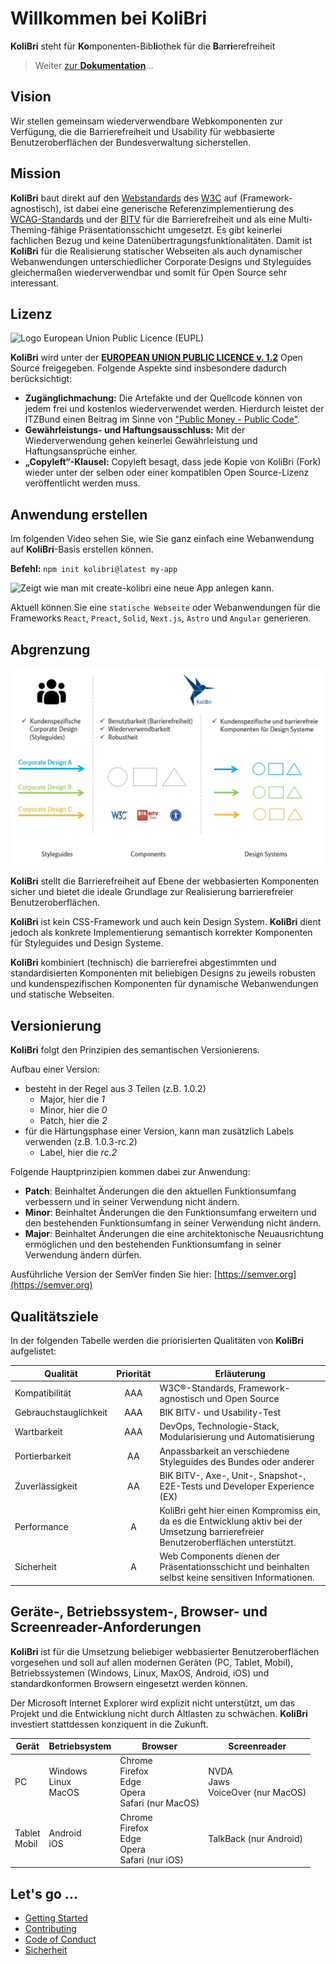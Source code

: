 # Willkommen bei **KoliBri**

**KoliBri** steht für **Ko**mponenten-Bib**li**othek für die **B**ar**ri**erefreiheit

> Weiter [zur **Dokumentation**](https://public-ui.github.io)…

## Vision

Wir stellen gemeinsam wiederverwendbare Webkomponenten zur Verfügung, die die Barrierefreiheit und Usability für webbasierte Benutzeroberflächen der Bundesverwaltung sicherstellen.

## Mission

**KoliBri** baut direkt auf den [Webstandards](https://www.w3.org/standards/webdesign/) des [W3C](https://www.w3.org) auf (Framework-agnostisch), ist dabei eine generische Referenzimplementierung des [WCAG-Standards](https://www.w3.org/WAI/standards-guidelines/wcag/) und der [BITV](https://www.bitvtest.de/bitv_test.html) für die Barrierefreiheit und als eine Multi-Theming-fähige Präsentationsschicht umgesetzt. Es gibt keinerlei fachlichen Bezug und keine Datenübertragungsfunktionalitäten. Damit ist **KoliBri** für die Realisierung statischer Webseiten als auch dynamischer Webanwendungen unterschiedlicher Corporate Designs und Styleguides gleichermaßen wiederverwendbar und somit für Open Source sehr interessant.

## Lizenz

![Logo European Union Public Licence (EUPL)](https://joinup.ec.europa.eu/sites/default/files/styles/logo/public/collection/logo/2019-12/EUPL-logo-04%20%281%29.png?itok=4H40Q1GB)

**KoliBri** wird unter der [**EUROPEAN UNION PUBLIC LICENCE v. 1.2**](https://joinup.ec.europa.eu/sites/default/files/custom-page/attachment/eupl_v1.2_de.pdf) Open Source freigegeben. Folgende Aspekte sind insbesondere dadurch berücksichtigt:

- **Zugänglichmachung:** Die Artefakte und der Quellcode können von jedem frei und kostenlos wiederverwendet werden. Hierdurch leistet der ITZBund einen Beitrag im Sinne von ["Public Money - Public Code"](https://publiccode.eu/).
- **Gewährleistungs- und Haftungsausschluss:** Mit der Wiederverwendung gehen keinerlei Gewährleistung und Haftungsansprüche einher.
- **„Copyleft“-Klausel:** Copyleft besagt, dass jede Kopie von KoliBri (Fork) wieder unter der selben oder einer kompatiblen Open Source-Lizenz veröffentlicht werden muss.

## Anwendung erstellen

Im folgenden Video sehen Sie, wie Sie ganz einfach eine Webanwendung auf **KoliBri**-Basis erstellen können.

**Befehl:** `npm init kolibri@latest my-app`

![Zeigt wie man mit create-kolibri eine neue App anlegen kann.](https://raw.githubusercontent.com/public-ui/.github/main/profile/create-kolibri.gif)

Aktuell können Sie eine `statische Webseite` oder Webanwendungen für die Frameworks `React`, `Preact`, `Solid`, `Next.js`, `Astro` und `Angular` generieren.

## Abgrenzung

![Darstellung, wie die Komponenten mittels verschiedener Styleguides zu kundenspezifischen Komponenten werden.](abgrenzung.jpg)

**KoliBri** stellt die Barrierefreiheit auf Ebene der webbasierten Komponenten sicher und bietet die ideale Grundlage zur Realisierung barrierefreier Benutzeroberflächen.

**KoliBri** ist kein CSS-Framework und auch kein Design System. **KoliBri** dient jedoch als konkrete Implementierung semantisch korrekter Komponenten für Styleguides und Design Systeme.

**KoliBri** kombiniert (technisch) die barrierefrei abgestimmten und standardisierten Komponenten mit beliebigen Designs zu jeweils robusten und kundenspezifischen Komponenten für dynamische Webanwendungen und statische Webseiten.

## Versionierung

**KoliBri** folgt den Prinzipien des semantischen Versionierens.

Aufbau einer Version:

<ul>
	<li>
		besteht in der Regel aus 3 Teilen (z.B. 1.0.2)
		<ul>
			<li>
				Major, hier die <i>1</i>
			</li>
			<li>
				Minor, hier die <i>0</i>
			</li>
			<li>
				Patch, hier die <i>2</i>
			</li>
		</ul>
	</li>
	<li>
		für die Härtungsphase einer Version, kann man zusätzlich Labels verwenden (z.B. 1.0.3-rc.2)
		<ul>
			<li>
				Label, hier die <i>rc.2</i>
			</li>
		</ul>
	</li>
</ul>

Folgende Hauptprinzipien kommen dabei zur Anwendung:

<ul>
	<li>
		<b>Patch</b>: Beinhaltet Änderungen die den aktuellen Funktionsumfang verbessern und in seiner Verwendung nicht ändern.
	</li>
	<li>
		<b>Minor</b>: Beinhaltet Änderungen die den Funktionsumfang erweitern und den bestehenden Funktionsumfang in seiner Verwendung nicht ändern.
	</li>
	<li>
		<b>Major</b>: Beinhaltet Änderungen die eine architektonische Neuausrichtung ermöglichen und den bestehenden Funktionsumfang in seiner Verwendung ändern
		dürfen.
	</li>
</ul>

Ausführliche Version der SemVer finden Sie hier: [https://semver.org](https://semver.org)

## Qualitätsziele

In der folgenden Tabelle werden die priorisierten Qualitäten von **KoliBri** aufgelistet:

| Qualität              | Priorität | Erläuterung                                                                                                                           |
| --------------------- | :-------: | ------------------------------------------------------------------------------------------------------------------------------------- |
| Kompatibilität        |    AAA    | W3C®-Standards, Framework-agnostisch und Open Source                                                                                  |
| Gebrauchstauglichkeit |    AAA    | BIK BITV- und Usability-Test                                                                                                          |
| Wartbarkeit           |    AAA    | DevOps, Technologie-Stack, Modularisierung und Automatisierung                                                                        |
| Portierbarkeit        |    AA     | Anpassbarkeit an verschiedene Styleguides des Bundes oder anderer                                                                     |
| Zuverlässigkeit       |    AA     | BIK BITV-, Axe-, Unit-, Snapshot-, E2E-Tests und Developer Experience (EX)                                                            |
| Performance           |     A     | KoliBri geht hier einen Kompromiss ein, da es die Entwicklung aktiv bei der Umsetzung barrierefreier Benutzeroberflächen unterstützt. |
| Sicherheit            |     A     | Web Components dienen der Präsentationsschicht und beinhalten selbst keine sensitiven Informationen.                                  |

## Geräte-, Betriebssystem-, Browser- und Screenreader-Anforderungen

**KoliBri** ist für die Umsetzung beliebiger webbasierter Benutzeroberflächen vorgesehen und soll auf allen modernen Geräten (PC, Tablet, Mobil), Betriebssystemen (Windows, Linux, MaxOS, Android, iOS) und standardkonformen Browsern eingesetzt werden können.

Der Microsoft Internet Explorer wird explizit nicht unterstützt, um das Projekt und die Entwicklung nicht durch Altlasten zu schwächen. **KoliBri** investiert stattdessen konziquent in die Zukunft.

| Gerät            | Betriebsystem               | Browser                                                      | Screenreader                            |
| ---------------- | --------------------------- | ------------------------------------------------------------ | --------------------------------------- |
| PC               | Windows<br/>Linux<br/>MacOS | Chrome<br/>Firefox<br/>Edge<br/>Opera<br/>Safari (nur MacOS) | NVDA<br/>Jaws<br/>VoiceOver (nur MacOS) |
| Tablet<br/>Mobil | Android<br/>iOS             | Chrome<br/>Firefox<br/>Edge<br/>Opera<br/>Safari (nur iOS)   | TalkBack (nur Android)                  |

## Let's go ...

- [Getting Started](./docs/GET_STARTED.md)
- [Contributing](./CONTRIBUTING.md)
- [Code of Conduct](./CODE_OF_CONDUCT.md)
- [Sicherheit](./docs/SECURITY.md)
